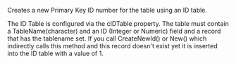 ﻿Creates a new Primary Key ID number for the table using an ID table.

The ID Table is configured via the cIDTable property. The table must contain a TableName(character) and an ID (Integer or Numeric) field and a record that has the tablename set. If you call CreateNewId() or New() which indirectly calls this method and this record doesn't exist yet it is inserted into the ID table with a value of 1.
